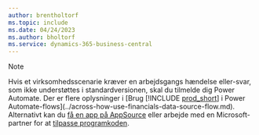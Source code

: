 ```yaml
---
author: brentholtorf
ms.topic: include
ms.date: 04/24/2023
ms.author: bholtorf
ms.service: dynamics-365-business-central
---
```


> [!NOTE]
> Hvis et virksomhedsscenarie kræver en arbejdsgangs hændelse eller-svar, som ikke understøttes i standardversionen, skal du tilmelde dig Power Automate. Der er flere oplysninger i [Brug [!INCLUDE [prod_short](prod_short.md)] i Power Automate-flows](../across-how-use-financials-data-source-flow.md). Alternativt kan du [få en app på AppSource](https://go.microsoft.com/fwlink/?linkid=2081646) eller arbejde med en Microsoft-partner for at [tilpasse programkoden](/dynamics365/business-central/dev-itpro/developer/devenv-walkthrough-workflow-events-responses).
